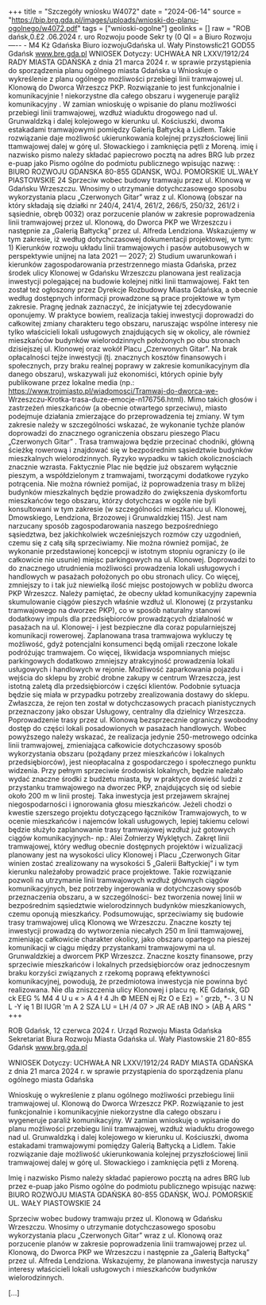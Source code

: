 +++
title = "Szczegóły wniosku W4072"
date = "2024-06-14"
source = "https://bip.brg.gda.pl/images/uploads/wnioski-do-planu-ogolnego/w4072.pdf"
tags = ["wnioski-ogolne"]
geolinks = []
raw = "ROB dańsk,0.£2 .06.2024 r. uro Rozwoju poode  Sekr ty (0 Ql = a  Biuro Rozwoju —-- - M4 Kż Gdańska Biuro iozwojuGdańska ul. Wały Pinstowsłic21 GOD55 Gdańsk www.bre.gda.pl WNIOSEK Dotyczy: UCHWAŁA NR LXXV/1912/24 RADY MIASTA GDAŃSKA z dnia 21 marca 2024 r. w sprawie przystąpienia do sporządzenia planu ogólnego miasta Gdańska u Wnioskuje o wykreślenie z planu ogólnego możliwości przebiegi linii tramwajowej ul. Klonową do Dworca Wrzeszcz PKP. Rozwiązanie to jest funkcjonalnie i komunikacyjnie ! niekorzystne dla całego obszaru i wygeneruje parąliż komunikacyjny . W zamian wnioskuję o wpisanie do planu możliwości przebiegi linii tramwajowej, wzdłuż wiaduktu drogowego nad ul. Grunwaldzką i dalej kolejowego w kierunku ul. Kościuszki, dwoma estakadami tramwajowymi pomiędzy Galerią Bałtycką a Lidlem. Takie rozwiązanie daje możliwość ukierunkowania kolejnej przyszłościowej linii ttamwajowej dalej w górę ul. Słowackiego i zamknięcia pętli z Moreną. imię i nazwisko pismo należy składać papiecrowo pocztą na adres BRG lub przez e-puap jako Pismo ogólne do podmiotu publicznego wpisując nazwę: : BIURO ROZWOJU GDANSKA 80-855 GDANSK, WOJ. POMORSKIE UL.WAŁY PIASTOWSKIE 24  Sprzeciw wobec budowy tramwaju przez ul. Klonową w Gdańsku Wrzeszczu.  Wnosimy o utrzymanie dotychczasowego sposobu wykorzystania placu „Czerwonych Gitar” wraz z ul. Klonową (obszar na który składają się działki nr 240/4, 241/4,  261/2, 266/5, 250/32, 261/2 i sąsiednie, obręb 0032) oraz porzucenie planów w zakresie poprowadzenia linii tramwajowej przez ul. Klonową, do Dworca PKP we   Wrzeszczu i następnie za „Galerią Bałtycką” przez ul. Alfreda Lendziona.  Wskazujemy w tym zakresie, iż według dotychczasowej dokumentacji projektowej, w  tym:  1) Kierunków rozwoju układu linii tramwajowych i pasów autobusowych w perspektywie unijnej na lata 2021 — 2027; 2) Studium uwarunkowań i kierunków zagospodarowania przestrzennego miasta   Gdańska,   przez środek ulicy Klonowej w Gdańsku Wrzeszczu planowana jest realizacja inwestycji polegającej na budowie kolejnej nitki linii ttamwajowej. Fakt ten został też  ogłoszony przez Dyrekcje Rozbudowy Miasta Gdańska, a obecnie według dostępnych informacji prowadzone są prace projektowe w tym zakresie. Pragnę jednak zaznaczyć, że inicjatywie tej zdecydowanie oponujemy.   W praktyce bowiem, realizacja takiej inwestycji doprowadzi do całkowitej zmiany   charakteru tego obszaru, naruszając wspólne interesy nie tylko właścicieli lokali   usługowych znajdujących się w okolicy, ale również mieszkańców budynków wielorodzinnych położonych po obu stronach dzisiejszej ul. Klonowej oraz wokół  Placu „Czerwonych Gitar”. Na brak opłacalności tejże inwestycji (tj. znacznych kosztów finansowych i społecznych, przy braku realnej poprawy w zakresie komunikacyjnym dla danego  obszaru), wskazywali już ekonomiści, których opinie były publikowane przez lokalne  media (np.: https://www.trojmiasto.pl/wiadomosci/Tramwaj-do-dworca-we- Wrzeszczu-Krotka-trasa-duze-emocje-n176756.html). Mimo takich głosów i  zastrzeżeń mieszkańców (a obecnie otwartego sprzeciwu), miasto podejmuje działania zmierzające do przeprowadzenia tej zmiany.  W tym zakresie należy w szczególności wskazać, że wykonanie tychże planów doprowadzi do znacznego ograniczenia obszaru pieszego Placu „Czerwonych Gitar” .  Trasa tramwajowa będzie przecinać chodniki, główną ścieżkę rowerową i znajdować   się w bezpośrednim sąsiedztwie budynków mieszkalnych wielorodzinnych. Ryzyko  wypadku w takich okolicznościach znacznie wzrasta. Faktycznie Plac nie będzie już  obszarem wyłącznie pieszym, a współdzielonym z tramwajami, tworzącymi  dodatkowe ryzyko potrącenia. Nie można również pomijać, iż poprowadzenia trasy  m   bliżej budynków mieszkalnych będzie prowadziło do zwiększenia dyskomfortu mieszkańców tego obszaru, którzy dotychczas w ogóle nie byli konsultowani w tym zakresie (w szczególności mieszkańcu ul. Klonowej, Dmowskiego, Lendziona, Brzozowej i Grunwaldzkiej 115). Jest nam narzucany sposób zagospodarowania naszego bezpośredniego sąsiedztwa, bez jakichkolwiek wcześniejszych rozmów czy uzgodnień, czemu się z całą siłą sprzeciwiamy. Nie można również pomijać, że wykonanie przedstawionej koncepcji w istotnym  stopniu ograniczy (o ile całkowicie nie usunie) miejsc parkingowych na   ul. Klonowej. Doprowadzi to do znacznego utrudnienia możliwości prowadzenia lokali usługowych i handlowych w pasażach położonych po obu stronach ulicy. Co więcej, zmniejszy to i tak już niewielką ilość miejsc postojowych w pobliżu dworca PKP Wrzeszcz. Należy pamiętać, że obecny układ komunikacyjny zapewnia skumulowanie ciągów pieszych właśnie wzdłuż ul. Klonowej (z przystanku tramwajowego na dworzec PKP), co w sposób naturalny stanowi dodatkowy impuls dla przedsiębiorców  prowadzących działalność w pasażach na ul. Klonowej- i jest bezpieczne dla coraz  popularniejszej komunikacji rowerowej. Zaplanowana trasa tramwajowa wykluczy tę  możliwość, gdyż potencjalni konsumenci będą omijali rzeczone lokale podróżując  tramwajem. Co więcej, likwidacja wspomnianych miejsc parkingowych dodatkowo  zmniejszy atrakcyjność prowadzenia lokali usługowych i handlowych w rejonie.  Możliwość zaparkowania pojazdu i wejścia do sklepu by zrobić drobne zakupy w  centrum Wrzeszcza, jest istotną zaletą dla przedsiębiorców i części klientów. Podobnie sytuacja będzie się miała w przypadku potrzeby zrealizowania dostawy do  sklepu. Zwłaszcza, że rejon ten został w dotychczasowych pracach pianistycznych przeznaczony jako obszar Usługowy, centralny dla dzielnicy Wrzeszcza. Poprowadzenie trasy przez ul. Klonową bezsprzecznie ograniczy swobodny dostęp do części lokali posadowionych w pasażach handlowych.   Wobec powyższego należy wskazać, że realizacja jedynie 250-metrowego odcinka linii tramwajowej, zmieniająca całkowicie dotychczasowy sposób wykorzystania obszaru (pożądany przez mieszkańców i lokalnych przedsiębiorców), jest  nieopłacalna z gospodarczego i społecznego punktu widzenia. Przy pełnym sprzeciwie  środowisk lokalnych, będzie należało wydać znaczne środki z budżetu miasta, by w  praktyce dowieść ludzi z przystanku tramwajowego na dworzec PKP, znajdujących się od siebie około 200 m w linii prostej. Taka inwestycja jest przejawem skrajnej niegospodarności i ignorowania głosu mieszkańców.  Jeżeli chodzi o kwestie szerszego projektu dotyczącego łączników Tramwajowych, to  w ocenie mieszkańców i najemców lokali usługowych, lepiej takiemu celowi będzie  służyło zaplanowanie trasy tramwajowej wzdłuż już gotowych ciągów  komunikacyjnych- np.: Alei Żołnierzy Wyklętych. Zakręt linii tramwajowej, który  według obecnie dostępnych projektów i wizualizacji planowany jest na wysokości  ulicy Klonowej i Placu „Czerwonych Gitar winien zostać zrealizowany na wysokości   5 „Galerii Bałtyckiej” i w tym kierunku należałoby prowadzić prace projektowe. Takie rozwiązanie pozwoli na utrzymanie linii tramwajowych wzdłuż głównych ciągów komunikacyjnych, bez potrzeby ingerowania w dotychczasowy sposób przeznaczenia obszaru, a w szczególności- bez tworzenia nowej linii w bezpośrednim sąsiedztwie wielorodzinnych budynków mieszkaniowych, czemu oponują mieszkańcy. Podsumowując, sprzeciwiamy się budowie trasy tramwajowej ulicą Klonową we Wrzeszczu. Znaczne koszty tej inwestycji prowadzą do wytworzenia niecałych 250 m linii ttamwajowej, zmieniając całkowicie charakter okolicy, jako obszaru opartego na pieszej komunikacji w ciągu między przystankami tramwajowymi na ul. Grunwaldzkiej a dworcem PKP Wrzeszcz. Znaczne koszty finansowe, przy sprzeciwie mieszkańców i lokalnych przedsiębiorców oraz jednoczesnym braku korzyści związanych z rzekomą poprawą efektywności komunikacyjnej, powodują, że przedmiotowa inwestycja nie powinna być realizowana. Nie dla zniszczenia ulicy Klonowej i placu rę. KE Gdańsk, GD ck EEG % M4  4 U u « > A 4 ł 4 Jh © MEEN ej Rz O e Ez) = ' grzb, *-. 3 U N L -Y ię 1 BI IUGR 'm A 2 SZA LU =  LH /4 07 > JR AE rAB INO > (AB Ą ARS "
+++

ROB Gdańsk, 12 czerwca 2024 r. Urząd Rozwoju Miasta Gdańska Sekretariat Biura Rozwoju Miasta Gdańska ul. Wały Piastowskie 21 80-855 Gdańsk www.brg.gda.pl

WNIOSEK Dotyczy: UCHWAŁA NR LXXV/1912/24 RADY MIASTA GDAŃSKA z dnia 21 marca 2024 r. w sprawie przystąpienia do sporządzenia planu ogólnego miasta Gdańska

Wnioskuję o wykreślenie z planu ogólnego możliwości przebiegu linii tramwajowej ul. Klonową do Dworca Wrzeszcz PKP. Rozwiązanie to jest funkcjonalnie i komunikacyjnie niekorzystne dla całego obszaru i wygeneruje paraliż komunikacyjny. W zamian wnioskuję o wpisanie do planu możliwości przebiegu linii tramwajowej, wzdłuż wiaduktu drogowego nad ul. Grunwaldzką i dalej kolejowego w kierunku ul. Kościuszki, dwoma estakadami tramwajowymi pomiędzy Galerią Bałtycką a Lidlem. Takie rozwiązanie daje możliwość ukierunkowania kolejnej przyszłościowej linii tramwajowej dalej w górę ul. Słowackiego i zamknięcia pętli z Moreną.

Imię i nazwisko Pismo należy składać papierowo pocztą na adres BRG lub przez e-puap jako Pismo ogólne do podmiotu publicznego wpisując nazwę: BIURO ROZWOJU MIASTA GDAŃSKA 80-855 GDAŃSK, WOJ. POMORSKIE UL. WAŁY PIASTOWSKIE 24

Sprzeciw wobec budowy tramwaju przez ul. Klonową w Gdańsku Wrzeszczu. Wnosimy o utrzymanie dotychczasowego sposobu wykorzystania placu „Czerwonych Gitar” wraz z ul. Klonową oraz porzucenie planów w zakresie poprowadzenia linii tramwajowej przez ul. Klonową, do Dworca PKP we Wrzeszczu i następnie za „Galerią Bałtycką” przez ul. Alfreda Lendziona. Wskazujemy, że planowana inwestycja naruszy interesy właścicieli lokali usługowych i mieszkańców budynków wielorodzinnych.

[...]




